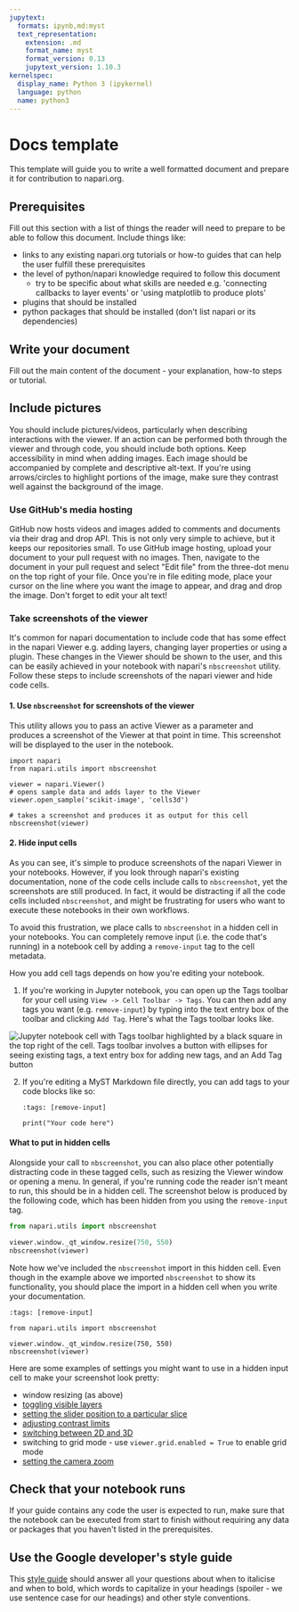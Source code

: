 ```yaml
---
jupytext:
  formats: ipynb,md:myst
  text_representation:
    extension: .md
    format_name: myst
    format_version: 0.13
    jupytext_version: 1.10.3
kernelspec:
  display_name: Python 3 (ipykernel)
  language: python
  name: python3
---
```


# Docs template

This template will guide you to write a well formatted document and prepare it for contribution to napari.org.

## Prerequisites

Fill out this section with a list of things the reader will need to prepare to be able to follow this document.
Include things like:
- links to any existing napari.org tutorials or how-to guides that can help the user fulfill these prerequisites
- the level of python/napari knowledge required to follow this document
    - try to be specific about what skills are needed e.g. 
    'connecting callbacks to layer events' or 'using matplotlib to produce plots'
- plugins that should be installed
- python packages that should be installed (don't list napari or its dependencies)

## Write your document
Fill out the main content of the document - your explanation, how-to steps or tutorial. 

## Include pictures

You should include pictures/videos, particularly when describing interactions with the viewer. If an action can be performed both through the viewer and through code, you should include both options. Keep accessibility in mind when adding images. Each image should be
accompanied by complete and descriptive alt-text. If you're using arrows/circles to highlight portions of the image, make sure
they contrast well against the background of the image.

### Use GitHub's media hosting

GitHub now hosts videos and images added to comments and documents via their drag and drop API.
This is not only very simple to achieve, but it keeps our repositories small.
To use GitHub image hosting, upload your document to your pull request with no images. 
Then, navigate to the document in your pull request and select "Edit file" from the three-dot menu on the top right of your file.
Once you're in file editing mode, place your cursor on the line where you want the image to appear, and drag and drop the image.
Don't forget to edit your alt text!

### Take screenshots of the viewer

It's common for napari documentation to include code that has some effect in the napari Viewer e.g. adding layers,
changing layer properties or using a plugin. These changes in the Viewer should be shown to the user, and this can
be easily achieved in your notebook with napari's `nbscreenshot` utility. Follow these steps to include screenshots of the napari viewer and hide code cells.

#### 1. Use `nbscreenshot` for screenshots of the viewer

This utility allows you to pass an active Viewer as a parameter and produces a screenshot of the Viewer at that 
point in time. This screenshot will be displayed to the user in the notebook.

```{code-cell} ipython3
import napari
from napari.utils import nbscreenshot

viewer = napari.Viewer()
# opens sample data and adds layer to the Viewer
viewer.open_sample('scikit-image', 'cells3d')

# takes a screenshot and produces it as output for this cell
nbscreenshot(viewer)
```

#### 2. Hide input cells

As you can see, it's simple to produce screenshots of the napari Viewer in your notebooks. However, if you look through napari's
existing documentation, none of the code cells include calls to `nbscreenshot`, yet the screenshots are still produced. In fact,
it would be distracting if all the code cells included `nbscreenshot`, and might be frustrating for users who
want to execute these notebooks in their own workflows.

To avoid this frustration, we place calls to `nbscreenshot` in a hidden cell in your notebooks.
You can completely remove input (i.e. the code that's running) in a notebook cell by adding a `remove-input` tag to the cell metadata.

How you add cell tags depends on how you're editing your notebook. 

1. If you're working in Jupyter notebook,
you can open up the Tags toolbar for your cell using `View -> Cell Toolbar -> Tags`. You can then add any tags you want
(e.g. `remove-input`) by typing into the text entry box of the toolbar and clicking `Add Tag`. 
Here's what the Tags toolbar looks like.

![Jupyter notebook cell with Tags toolbar highlighted by a black square in the top right of the cell. Tags toolbar involves a button
with ellipses for seeing existing tags, a text entry box for adding new tags, and an Add Tag button](assets/jupyter_cell_tags.png)

2. If you're editing a MyST Markdown file directly, you can add tags to your code blocks like so:

    ```{code-cell}
    :tags: [remove-input]

    print("Your code here")
    ```

#### What to put in hidden cells

Alongside your call to `nbscreenshot`, you can also place other potentially distracting code in these tagged cells, 
such as resizing the Viewer window or opening a menu. In general, if you're running code the reader isn't meant to run,
this should be in a hidden cell.
The screenshot below is produced by the following code, which has been hidden from you using the `remove-input` tag.

```python
from napari.utils import nbscreenshot

viewer.window._qt_window.resize(750, 550)
nbscreenshot(viewer)
```

Note how we've included the `nbscreenshot` import in this hidden cell. Even though in the
example above we imported `nbscreenshot` to show its functionality, you should place the
import in a hidden cell when you write your documentation.

```{code-cell} ipython3
:tags: [remove-input]

from napari.utils import nbscreenshot

viewer.window._qt_window.resize(750, 550)
nbscreenshot(viewer)
```

Here are some examples of settings you might want to use in a hidden input cell to make your screenshot look pretty:
- window resizing (as above)
- [toggling visible layers](https://napari.org/api/stable/napari.layers.Layer.html#napari.layers.Layer.visible)
- [setting the slider position to a particular slice](https://napari.org/api/stable/napari.components.Dims.html#napari.components.Dims.current_step)
- [adjusting contrast limits](https://napari.org/api/stable/napari.layers.Image.html#napari.layers.Image.contrast_limits)
- [switching between 2D and 3D](https://napari.org/api/stable/napari.components.Dims.html#napari.components.Dims.ndisplay)
- switching to grid mode - use `viewer.grid.enabled = True` to enable grid mode
- [setting the camera zoom](https://napari.org/api/stable/napari.components.Camera.html#napari.components.Camera.zoom)

## Check that your notebook runs

If your guide contains any code the user is expected to run, make sure that the notebook can be executed from start to finish without requiring any data or packages that you haven't listed in the prerequisites.

## Use the Google developer's style guide

This [style guide](https://developers.google.com/style/) should answer all your questions about when to italicise and when to bold, which
words to capitalize in your headings (spoiler - we use sentence case for our headings) and other style conventions.
